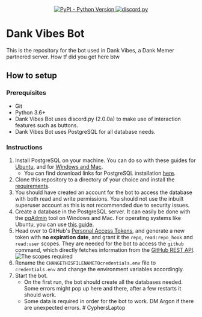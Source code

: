 <p align="center">
  <a href="https://www.python.org/downloads/">
    <img alt="PyPI - Python Version" src="https://img.shields.io/pypi/pyversions/Red-Discordbot">
  </a>
  <a href="https://github.com/Rapptz/discord.py/">
     <img src="https://img.shields.io/badge/discord-py-blue.svg" alt="discord.py">
  </a>
</p>

# Dank Vibes Bot

This is the repository for the bot used in Dank Vibes, a Dank Memer partnered server. How tf did you get here btw

## How to setup
### Prerequisites
 - Git
 - Python 3.6+
 - Dank Vibes Bot uses discord.py (2.0.0a) to make use of interaction features such as buttons.
 - Dank Vibes Bot uses PostgreSQL for all database needs.

### Instructions

1. Install PostgreSQL on your machine. You can do so with these guides for [Ubuntu](https://www.digitalocean.com/community/tutorials/how-to-install-postgresql-on-ubuntu-20-04-quickstart), and for [Windows and Mac](https://www.enterprisedb.com/docs/supported-open-source/postgresql/installer/02_installing_postgresql_with_the_graphical_installation_wizard/).
   - You can find download links for PostgreSQL installation [here](https://www.postgresql.org/download/).
2. Clone this repository to a directory of your choice and install the [requirements](requirements.txt).
3. You should have created an account for the bot to access the database with both read and write permissions. You should not use the inbuilt superuser account as this is not recommended due to security issues.
4. Create a database in the PostgreSQL server. It can easily be done with the [pgAdmin](https://www.pgadmin.org/) tool on Windows and Mac. For operating systems like Ubuntu, you can use [this guide](https://www.liquidweb.com/kb/creating-and-deleting-a-postgresql-database/).  
5. Head over to GitHub's [Personal Access Tokens](https://github.com/settings/tokens), and generate a new token with **no expiration date**, and grant it the `repo`, `read:repo_hook` and `read:user` scopes. They are needed for the bot to access the `github` command, which directly fetches information from the [GitHub REST API](https://docs.github.com/en/rest). ![The scopes required](https://cdn.nogra.xyz/screenshots/brave_IV8Gh9rXgt.png)
6. Rename the `CHANGETHISFILENAMETOcredentials.env` file to `credentials.env` and change the environment variables accordingly.
9. Start the bot.
   - On the first run, the bot should create all the databases needed. Some errors might pop up here and there, after a few restarts it should work. 
   - Some data is required in order for the bot to work. DM Argon if there are unexpected errors.
#   C y p h e r s L a p t o p  
 